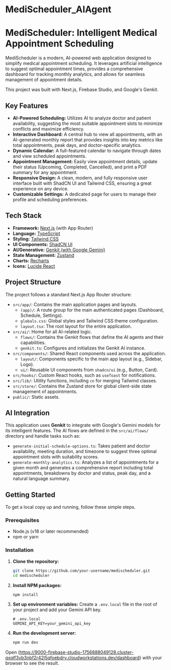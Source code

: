# MediScheduler_AIAgent

# MediScheduler: Intelligent Medical Appointment Scheduling

MediScheduler is a modern, AI-powered web application designed to simplify medical appointment scheduling. It leverages artificial intelligence to suggest optimal appointment times, provides a comprehensive dashboard for tracking monthly analytics, and allows for seamless management of appointment details.

This project was built with Next.js, Firebase Studio, and Google's Genkit.

## Key Features

- **AI-Powered Scheduling:** Utilizes AI to analyze doctor and patient availability, suggesting the most suitable appointment slots to minimize conflicts and maximize efficiency.
- **Interactive Dashboard:** A central hub to view all appointments, with an AI-generated monthly report that provides insights into key metrics like total appointments, peak days, and doctor-specific analytics.
- **Dynamic Calendar:** A full-featured calendar to navigate through dates and view scheduled appointments.
- **Appointment Management:** Easily view appointment details, update their status (Upcoming, Completed, Cancelled), and print a PDF summary for any appointment.
- **Responsive Design:** A clean, modern, and fully responsive user interface built with ShadCN UI and Tailwind CSS, ensuring a great experience on any device.
- **Customizable Settings:** A dedicated page for users to manage their profile and scheduling preferences.

## Tech Stack

- **Framework:** [Next.js](https://nextjs.org/) (with App Router)
- **Language:** [TypeScript](https://www.typescriptlang.org/)
- **Styling:** [Tailwind CSS](https://tailwindcss.com/)
- **UI Components:** [ShadCN UI](https://ui.shadcn.com/)
- **AI/Generative:** [Genkit (with Google Gemini)](https://firebase.google.com/docs/genkit)
- **State Management:** [Zustand](https://github.com/pmndrs/zustand)
- **Charts:** [Recharts](https://recharts.org/)
- **Icons:** [Lucide React](https://lucide.dev/)

## Project Structure

The project follows a standard Next.js App Router structure:

-   `src/app/`: Contains the main application pages and layouts.
    -   `(app)/`: A route group for the main authenticated pages (Dashboard, Schedule, Settings).
    -   `globals.css`: Global styles and Tailwind CSS theme configuration.
    -   `layout.tsx`: The root layout for the entire application.
-   `src/ai/`: Home for all AI-related logic.
    -   `flows/`: Contains the Genkit flows that define the AI agents and their capabilities.
    -   `genkit.ts`: Configures and initializes the Genkit AI instance.
-   `src/components/`: Shared React components used across the application.
    -   `layout/`: Components specific to the main app layout (e.g., Sidebar, Logo).
    -   `ui/`: Reusable UI components from `shadcn/ui` (e.g., Button, Card).
-   `src/hooks/`: Custom React hooks, such as `useToast` for notifications.
-   `src/lib/`: Utility functions, including `cn` for merging Tailwind classes.
-   `src/store/`: Contains the Zustand store for global client-side state management of appointments.
-   `public/`: Static assets.

## AI Integration

This application uses **Genkit** to integrate with Google's Gemini models for its intelligent features. The AI flows are defined in the `src/ai/flows/` directory and handle tasks such as:
- `generate-initial-schedule-options.ts`: Takes patient and doctor availability, meeting duration, and timezone to suggest three optimal appointment slots with suitability scores.
- `generate-monthly-analytics.ts`: Analyzes a list of appointments for a given month and generates a comprehensive report including total appointments, breakdowns by doctor and status, peak day, and a natural language summary.

## Getting Started

To get a local copy up and running, follow these simple steps.

### Prerequisites

- Node.js (v18 or later recommended)
- npm or yarn

### Installation

1.  **Clone the repository:**
    ```sh
    git clone https://github.com/your-username/medischeduler.git
    cd medischeduler
    ```

2.  **Install NPM packages:**
    ```sh
    npm install
    ```

3.  **Set up environment variables:**
    Create a `.env.local` file in the root of your project and add your Gemini API key.
    ```
    # .env.local
    GEMINI_API_KEY=your_gemini_api_key
    ```

4.  **Run the development server:**
    ```sh
    npm run dev
    ```

Open (https://9000-firebase-studio-1756888049128.cluster-qxqlf3vb3nbf2r42l5qfoebdry.cloudworkstations.dev/dashboard) with your browser to see the result.
